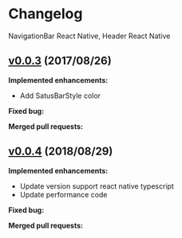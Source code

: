 # Changelog

NavigationBar React Native, Header React Native


## [v0.0.3](https://github.com/jundat95/navigationbar-react-native/releases/tag/v0.0.3) (2017/08/26)

**Implemented enhancements:**

- Add SatusBarStyle color

**Fixed bug:**


**Merged pull requests:**


## [v0.0.4](https://github.com/jundat95/navigationbar-react-native/releases/tag/v0.0.4) (2018/08/29)

**Implemented enhancements:**

- Update version support react native typescript
- Update performance code

**Fixed bug:**


**Merged pull requests:**